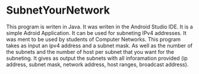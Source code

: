 # SubnetYourNetwork
This program is writen in  Java. It was writen in the Android Studio IDE. It is a simple Adroid Application.
It can be used for subneting IPv4 addresses. It was ment to be used by students of Computer Networks. This program takes as input an ipv4 
address and a subnet mask. As well as the number of the subnets and the number of host per subnet that you want for the subneting. 
It gives as output the subnets with all inforamation provided (ip address, subnet mask, network address, host ranges, broadcast address).
